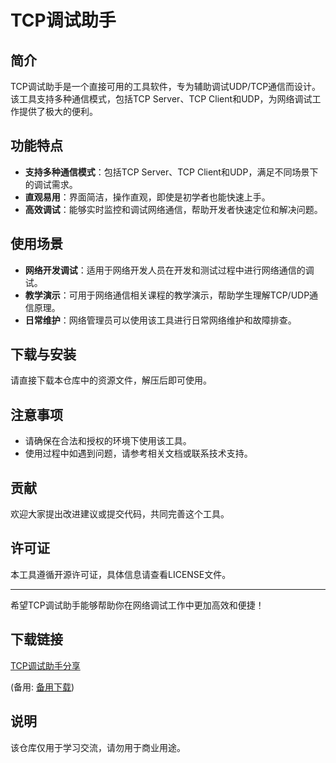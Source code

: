 # TCP调试助手

## 简介
TCP调试助手是一个直接可用的工具软件，专为辅助调试UDP/TCP通信而设计。该工具支持多种通信模式，包括TCP Server、TCP Client和UDP，为网络调试工作提供了极大的便利。

## 功能特点
- **支持多种通信模式**：包括TCP Server、TCP Client和UDP，满足不同场景下的调试需求。
- **直观易用**：界面简洁，操作直观，即使是初学者也能快速上手。
- **高效调试**：能够实时监控和调试网络通信，帮助开发者快速定位和解决问题。

## 使用场景
- **网络开发调试**：适用于网络开发人员在开发和测试过程中进行网络通信的调试。
- **教学演示**：可用于网络通信相关课程的教学演示，帮助学生理解TCP/UDP通信原理。
- **日常维护**：网络管理员可以使用该工具进行日常网络维护和故障排查。

## 下载与安装
请直接下载本仓库中的资源文件，解压后即可使用。

## 注意事项
- 请确保在合法和授权的环境下使用该工具。
- 使用过程中如遇到问题，请参考相关文档或联系技术支持。

## 贡献
欢迎大家提出改进建议或提交代码，共同完善这个工具。

## 许可证
本工具遵循开源许可证，具体信息请查看LICENSE文件。

---

希望TCP调试助手能够帮助你在网络调试工作中更加高效和便捷！

## 下载链接
[TCP调试助手分享](https://pan.quark.cn/s/a4175b1fba6a) 

(备用: [备用下载](https://pan.baidu.com/s/1-zJiUjxcf78PuOvkeGIisA?pwd=1234))

## 说明

该仓库仅用于学习交流，请勿用于商业用途。
